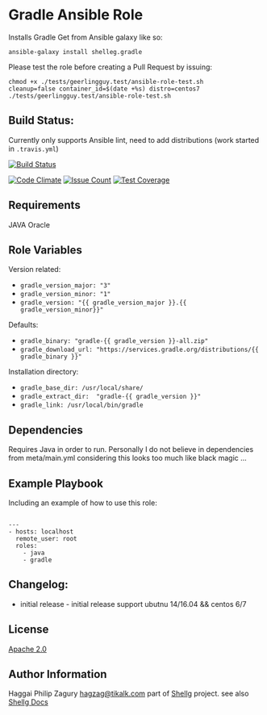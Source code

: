Gradle Ansible Role  
===================

Installs Gradle 
Get from Ansible galaxy like so: 

```
ansible-galaxy install shelleg.gradle
```

Please test the role before creating a Pull Request by issuing:

```
chmod +x ./tests/geerlingguy.test/ansible-role-test.sh
cleanup=false container_id=$(date +%s) distro=centos7 ./tests/geerlingguy.test/ansible-role-test.sh
```

Build Status:
-------------
Currently only supports Ansible lint, need to add distributions (work started in `.travis.yml`)

[![Build Status](https://travis-ci.org/shelleg/ansible-role-gradle.svg?branch=master)](https://travis-ci.org/shelleg/ansible-role-gradle)

[![Code Climate](https://codeclimate.com/github/shelleg/ansible-role-gradle/badges/gpa.svg)](https://codeclimate.com/github/shelleg/ansible-role-gradle) [![Issue Count](https://codeclimate.com/github/shelleg/ansible-role-gradle/badges/issue_count.svg)](https://codeclimate.com/github/shelleg/ansible-role-gradle) [![Test Coverage](https://codeclimate.com/github/shelleg/ansible-role-gradle/badges/coverage.svg)](https://codeclimate.com/github/shelleg/ansible-role-gradle/coverage)

Requirements
------------
JAVA Oracle

Role Variables
--------------

Version related:

* `gradle_version_major: "3"`
* `gradle_version_minor: "1"`
* `gradle_version: "{{ gradle_version_major }}.{{ gradle_version_minor}}"`

Defaults:
 
* `gradle_binary: "gradle-{{ gradle_version }}-all.zip"`
* `gradle_download_url: "https://services.gradle.org/distributions/{{ gradle_binary }}"`

Installation directory:

* `gradle_base_dir: /usr/local/share/`
* `gradle_extract_dir:  "gradle-{{ gradle_version }}"`
* `gradle_link: /usr/local/bin/gradle`

Dependencies
------------
Requires Java in order to run.
Personally I do not believe in dependencies from meta/main.yml
considering this looks too much like black magic ...

Example Playbook
----------------

Including an example of how to use this role:
``` shell

---
- hosts: localhost
  remote_user: root
  roles:
    - java
    - gradle
```

Changelog:
----------

* initial release - initial release support ubutnu 14/16.04 && centos 6/7

License
-------

[Apache 2.0](https://www.apache.org/licenses/LICENSE-2.0)

Author Information
------------------

Haggai Philip Zagury <hagzag@tikalk.com> part of
[Shellg](https://github.com/shelleg/shelleg) project.
see also [Shellg Docs](http://shelleg.github.io/shellegDoc/)
